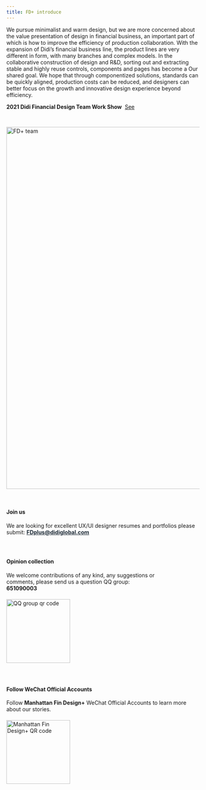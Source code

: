 ```yaml
---
title: FD+ introduce
---
```


<style>
.work-show {margin-right:8px;}
.fd-team {margin:44px 0 32px 0;}
.default-content-wrapper strong {color:#1D2A36;}
.qr-code {display:block;margin-top:20px;}
.opinion {margin-right:100px;}
.fdp-email a{color:#1D2A36;font-weight:bold;}
.fdp-email a:hover{color:#1D2A36;}
.fl {float:left;}
.mt26 {margin-top:26px;}
</style>

We pursue minimalist and warm design, but we are more concerned about the value presentation of design in financial business, an important part of which is how to improve the efficiency of production collaboration.
With the expansion of Didi’s financial business line, the product lines are very different in form, with many branches and complex models. In the collaborative construction of design and R&D, sorting out and extracting stable and highly reuse controls, components and pages has become a Our shared goal. We hope that through componentized solutions, standards can be quickly aligned, production costs can be reduced, and designers can better focus on the growth and innovative design experience beyond efficiency.

<strong class="work-show">2021 Didi Financial Design Team Work Show</strong><a href="https://z.didi.cn/5mqnc" target="_blank">See</a>
<img class="fd-team" src="https://pt-starimg.didistatic.com/static/starimg/img/4PJN8s5DLq1643105615244.png" alt="FD+ team" width="943"/>

#### Join us
We are looking for excellent UX/UI designer resumes and portfolios please submit: <strong class="fdp-email">FDplus@didiglobal.com</strong>

<div class="opinion fl mt26">

#### Opinion collection
We welcome contributions of any kind, any suggestions or comments, please send us a question QQ group: **651090003**
<img class="qr-code" src="https://pt-starimg.didistatic.com/static/starimg/img/ofygINx3GX1643105614635.png" alt="QQ group qr code" width="166"/>
</div>

<div class="fl mt26" style="margin-bottom: 60px;">

#### Follow WeChat Official Accounts
Follow **Manhattan Fin Design+** WeChat Official Accounts to learn more about our stories.
<img class="qr-code" src="https://pt-starimg.didistatic.com/static/starimg/img/Fu6XSglAoE1643105615044.png" alt="Manhattan Fin Design+ QR code" width="166"/>
</div>
